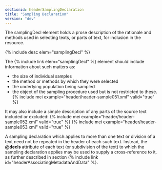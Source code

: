 ```yaml
---
sectionid: headerSamplingDeclaration
title: "Sampling Declaration"
version: "dev"
---
```


The samplingDecl element holds a prose description of the rationale and methods used in selecting texts, or parts of text, for inclusion in the resource.

  
{% include desc elem="samplingDecl" %} 
 

The {% include link elem="samplingDecl" %} element should include information about such matters as:

- the size of individual samples
- the method or methods by which they were selected
- the underlying population being sampled
- the object of the sampling procedure used
but is not restricted to these.
{% include mei example="header/header-sample051.xml" valid="true" %}
    
It may also include a simple description of any parts of the source text included or excluded:
{% include mei example="header/header-sample052.xml" valid="true" %}
    {% include mei example="header/header-sample053.xml" valid="true" %}
    
A sampling declaration which applies to more than one text or division of a text need not be repeated in the header of each such text. Instead, the **@decls** attribute of each text (or subdivision of the text) to which the sampling declaration applies may be used to supply a cross-reference to it, as further described in section {% include link id="headerAssociatingMetadataAndData" %}.
